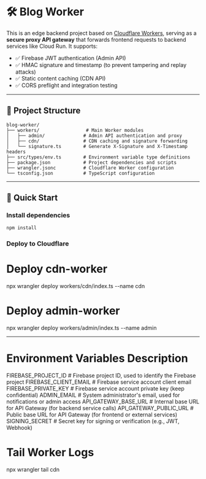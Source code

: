 # 🛠️ Blog Worker

This is an edge backend project based on [Cloudflare Workers](https://developers.cloudflare.com/workers/), serving as a **secure proxy API gateway** that forwards frontend requests to backend services like Cloud Run. It supports:

- ✅ Firebase JWT authentication (Admin API)
- ✅ HMAC signature and timestamp (to prevent tampering and replay attacks)
- ✅ Static content caching (CDN API)
- ✅ CORS preflight and integration testing

---

## 📁 Project Structure

```
blog-worker/
├── workers/                 # Main Worker modules
│   ├── admin/              # Admin API authentication and proxy
│   ├── cdn/                # CDN caching and signature forwarding
│   └── signature.ts        # Generate X-Signature and X-Timestamp headers
├── src/types/env.ts        # Environment variable type definitions
├── package.json            # Project dependencies and scripts
├── wrangler.jsonc          # Cloudflare Worker configuration
└── tsconfig.json           # TypeScript configuration
```

---

## 🚀 Quick Start

### Install dependencies

```bash
npm install
```

### Deploy to Cloudflare

# Deploy cdn-worker
npx wrangler deploy workers/cdn/index.ts --name cdn

# Deploy admin-worker
npx wrangler deploy workers/admin/index.ts --name admin

---

# Environment Variables Description
FIREBASE_PROJECT_ID         # Firebase project ID, used to identify the Firebase project
FIREBASE_CLIENT_EMAIL       # Firebase service account client email
FIREBASE_PRIVATE_KEY        # Firebase service account private key (keep confidential)
ADMIN_EMAIL                 # System administrator's email, used for notifications or admin access
API_GATEWAY_BASE_URL        # Internal base URL for API Gateway (for backend service calls)
API_GATEWAY_PUBLIC_URL      # Public base URL for API Gateway (for frontend or external services)
SIGNING_SECRET              # Secret key for signing or verification (e.g., JWT, Webhook)

# Tail Worker Logs
npx wrangler tail cdn